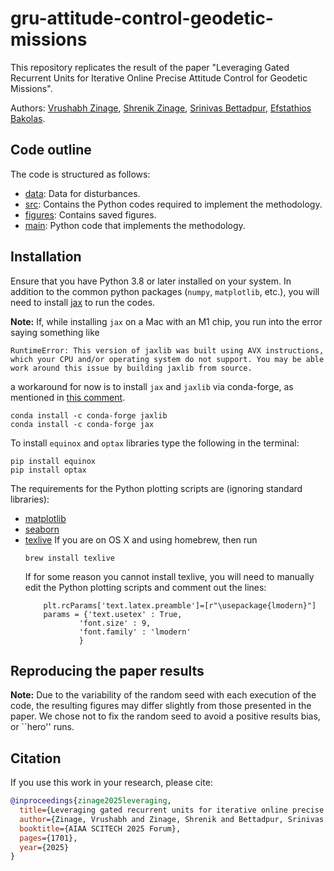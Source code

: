 # gru-attitude-control-geodetic-missions

This repository replicates the result of the paper "Leveraging Gated Recurrent Units for Iterative Online Precise Attitude Control for Geodetic Missions".

Authors: [Vrushabh Zinage](https://scholar.google.com/citations?user=hyHy9DQAAAAJ&hl=en&oi=ao), [Shrenik Zinage](https://scholar.google.com/citations?user=CuaVvXsAAAAJ&hl=en), [Srinivas Bettadpur](https://scholar.google.com/citations?user=u4E5AboAAAAJ&hl=en&oi=ao), [Efstathios Bakolas](https://scholar.google.com/citations?user=mnXfihQAAAAJ&hl=en&oi=ao).

## Code outline

The code is structured as follows:

+ [data](./data): Data for disturbances.
+ [src](./src): Contains the Python codes required to implement the methodology.
+ [figures](./figures): Contains saved figures.
+ [main](./main.py): Python code that implements the methodology. 

## Installation

Ensure that you have Python 3.8 or later installed on your system.
In addition to the common python packages (`numpy`, `matplotlib`, etc.), you will need to install [jax](https://jax.readthedocs.io/en/latest/index.html) to run the codes.

**Note:** If, while installing `jax` on a Mac with an M1 chip, you run into the error saying something like
```
RuntimeError: This version of jaxlib was built using AVX instructions, which your CPU and/or operating system do not support. You may be able work around this issue by building jaxlib from source.
```
a workaround for now is to install `jax` and `jaxlib` via conda-forge, as mentioned in [this comment](https://github.com/google/jax/issues/5501#issuecomment-1032891169).
```
conda install -c conda-forge jaxlib
conda install -c conda-forge jax
```

To install `equinox` and `optax` libraries type the following in the terminal:

```
pip install equinox
pip install optax
```

The requirements for the Python plotting scripts are (ignoring standard libraries):
+ [matplotlib](https://matplotlib.org)
+ [seaborn](https://seaborn.pydata.org)
+ [texlive](https://tug.org/texlive/) If you are on OS X and using homebrew, then run
    ```
    brew install texlive
    ```
    If for some reason you cannot install texlive, you will need to manually edit the Python plotting scripts and comment out the lines:
    ```
        plt.rcParams['text.latex.preamble']=[r"\usepackage{lmodern}"]
        params = {'text.usetex' : True,
                'font.size' : 9,
                'font.family' : 'lmodern'
                }
    ```

## Reproducing the paper results

**Note:** Due to the variability of the random seed with each execution of the code, the resulting figures may differ slightly from those presented in the paper. We chose not to fix the random seed to avoid a positive results bias, or ``hero'' runs.

## Citation

If you use this work in your research, please cite:

```bibtex
@inproceedings{zinage2025leveraging,
  title={Leveraging gated recurrent units for iterative online precise attitude control for geodetic missions},
  author={Zinage, Vrushabh and Zinage, Shrenik and Bettadpur, Srinivas and Bakolas, Efstathios},
  booktitle={AIAA SCITECH 2025 Forum},
  pages={1701},
  year={2025}
}
